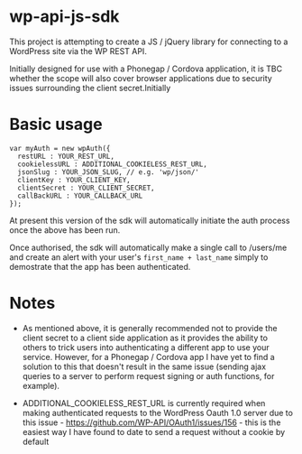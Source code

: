 # wp-api-js-sdk

This project is attempting to create a JS / jQuery library for connecting to a WordPress site via the WP REST API.

Initially designed for use with a Phonegap / Cordova application, it is TBC whether the scope will also cover browser applications due to security issues surrounding the client secret.Initially

# Basic usage

```
var myAuth = new wpAuth({
  restURL : YOUR_REST_URL,
  cookielessURL : ADDITIONAL_COOKIELESS_REST_URL,
  jsonSlug : YOUR_JSON_SLUG, // e.g. 'wp/json/'
  clientKey : YOUR_CLIENT_KEY,
  clientSecret : YOUR_CLIENT_SECRET,
  callBackURL : YOUR_CALLBACK_URL
});
```
  
  At present this version of the sdk will automatically initiate the auth process once the above has been run.
  
  Once authorised, the sdk will automatically make a single call to /users/me and create an alert with your user's ```first_name + last_name``` simply to demostrate that the app has been authenticated.
  
# Notes
   - As mentioned above, it is generally recommended not to provide the client secret to a client side application as it provides the ability to others to trick users into authenticating a different app to use your service. However, for a Phonegap / Cordova app I have yet to find a solution to this that doesn't result in the same issue (sending ajax queries to a server to perform request signing or auth functions, for example).
  
   - ADDITIONAL_COOKIELESS_REST_URL is currently required when making authenticated requests to the WordPress Oauth 1.0 server due to this issue - https://github.com/WP-API/OAuth1/issues/156 - this is the easiest way I have found to date to send a request without a cookie by default
